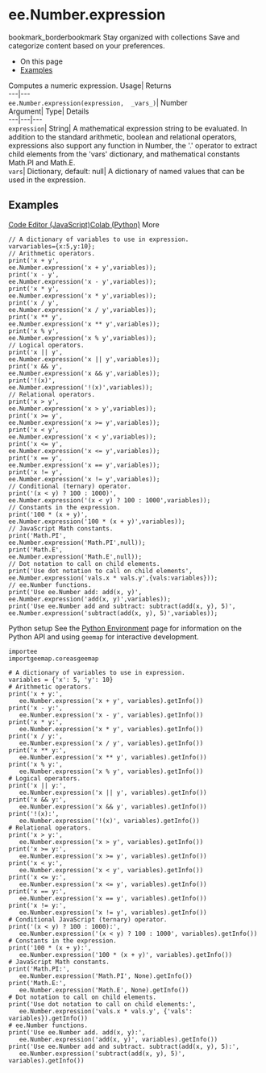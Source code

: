  
#  ee.Number.expression
bookmark_borderbookmark Stay organized with collections  Save and categorize content based on your preferences.
  * On this page
  * [Examples](https://developers.google.com/earth-engine/apidocs/ee-number-expression#examples)


Computes a numeric expression. 
Usage| Returns  
---|---  
`ee.Number.expression(expression,  _vars_)`| Number  
Argument| Type| Details  
---|---|---  
`expression`| String| A mathematical expression string to be evaluated. In addition to the standard arithmetic, boolean and relational operators, expressions also support any function in Number, the '.' operator to extract child elements from the 'vars' dictionary, and mathematical constants Math.PI and Math.E.  
`vars`| Dictionary, default: null| A dictionary of named values that can be used in the expression.  
## Examples
[Code Editor (JavaScript)](https://developers.google.com/earth-engine/apidocs/ee-number-expression#code-editor-javascript-sample)[Colab (Python)](https://developers.google.com/earth-engine/apidocs/ee-number-expression#colab-python-sample) More
```
// A dictionary of variables to use in expression.
varvariables={x:5,y:10};
// Arithmetic operators.
print('x + y',
ee.Number.expression('x + y',variables));
print('x - y',
ee.Number.expression('x - y',variables));
print('x * y',
ee.Number.expression('x * y',variables));
print('x / y',
ee.Number.expression('x / y',variables));
print('x ** y',
ee.Number.expression('x ** y',variables));
print('x % y',
ee.Number.expression('x % y',variables));
// Logical operators.
print('x || y',
ee.Number.expression('x || y',variables));
print('x && y',
ee.Number.expression('x && y',variables));
print('!(x)',
ee.Number.expression('!(x)',variables));
// Relational operators.
print('x > y',
ee.Number.expression('x > y',variables));
print('x >= y',
ee.Number.expression('x >= y',variables));
print('x < y',
ee.Number.expression('x < y',variables));
print('x <= y',
ee.Number.expression('x <= y',variables));
print('x == y',
ee.Number.expression('x == y',variables));
print('x != y',
ee.Number.expression('x != y',variables));
// Conditional (ternary) operator.
print('(x < y) ? 100 : 1000)',
ee.Number.expression('(x < y) ? 100 : 1000',variables));
// Constants in the expression.
print('100 * (x + y)',
ee.Number.expression('100 * (x + y)',variables));
// JavaScript Math constants.
print('Math.PI',
ee.Number.expression('Math.PI',null));
print('Math.E',
ee.Number.expression('Math.E',null));
// Dot notation to call on child elements.
print('Use dot notation to call on child elements',
ee.Number.expression('vals.x * vals.y',{vals:variables}));
// ee.Number functions.
print('Use ee.Number add: add(x, y)',
ee.Number.expression('add(x, y)',variables));
print('Use ee.Number add and subtract: subtract(add(x, y), 5)',
ee.Number.expression('subtract(add(x, y), 5)',variables));
```
Python setup
See the [ Python Environment](https://developers.google.com/earth-engine/guides/python_install) page for information on the Python API and using `geemap` for interactive development.
```
importee
importgeemap.coreasgeemap
```
```
# A dictionary of variables to use in expression.
variables = {'x': 5, 'y': 10}
# Arithmetic operators.
print('x + y:',
   ee.Number.expression('x + y', variables).getInfo())
print('x - y:',
   ee.Number.expression('x - y', variables).getInfo())
print('x * y:',
   ee.Number.expression('x * y', variables).getInfo())
print('x / y:',
   ee.Number.expression('x / y', variables).getInfo())
print('x ** y:',
   ee.Number.expression('x ** y', variables).getInfo())
print('x % y:',
   ee.Number.expression('x % y', variables).getInfo())
# Logical operators.
print('x || y:',
   ee.Number.expression('x || y', variables).getInfo())
print('x && y:',
   ee.Number.expression('x && y', variables).getInfo())
print('!(x):',
   ee.Number.expression('!(x)', variables).getInfo())
# Relational operators.
print('x > y:',
   ee.Number.expression('x > y', variables).getInfo())
print('x >= y:',
   ee.Number.expression('x >= y', variables).getInfo())
print('x < y:',
   ee.Number.expression('x < y', variables).getInfo())
print('x <= y:',
   ee.Number.expression('x <= y', variables).getInfo())
print('x == y:',
   ee.Number.expression('x == y', variables).getInfo())
print('x != y:',
   ee.Number.expression('x != y', variables).getInfo())
# Conditional JavaScript (ternary) operator.
print('(x < y) ? 100 : 1000):',
   ee.Number.expression('(x < y) ? 100 : 1000', variables).getInfo())
# Constants in the expression.
print('100 * (x + y):',
   ee.Number.expression('100 * (x + y)', variables).getInfo())
# JavaScript Math constants.
print('Math.PI:',
   ee.Number.expression('Math.PI', None).getInfo())
print('Math.E:',
   ee.Number.expression('Math.E', None).getInfo())
# Dot notation to call on child elements.
print('Use dot notation to call on child elements:',
   ee.Number.expression('vals.x * vals.y', {'vals': variables}).getInfo())
# ee.Number functions.
print('Use ee.Number add. add(x, y):',
   ee.Number.expression('add(x, y)', variables).getInfo())
print('Use ee.Number add and subtract. subtract(add(x, y), 5):',
   ee.Number.expression('subtract(add(x, y), 5)', variables).getInfo())
```

